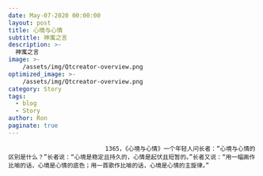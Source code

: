 ```yaml
---
date: May-07-2020 00:00:00
layout: post
title: 心境与心情
subtitle: 神寓之言
description: >-
  神寓之言
image: >-
    /assets/img/Qtcreator-overview.png
optimized_image: >-
    /assets/img/Qtcreator-overview.png
category: Story
tags:
  - blog
  - Story
author: Ron
paginate: true
---
```


							　　1365，《心境与心情》一个年轻人问长者：“心境与心情的区别是什么？”长者说：“心境是稳定且持久的，心情是起伏且短暂的。”长者又说：“用一幅画作比喻的话，心境是心情的底色；用一首歌作比喻的话，心境是心情的主旋律。”
							
							
						
